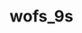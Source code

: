 ---
title: wofs_9s
description: Preview of data (note that colours used may not well represent the data)
logo: /jkan/img/thumbs/wofs_9s.png
---